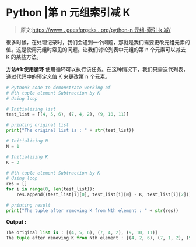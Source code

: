 # Python |第 n 元组索引减 K

> 原文:[https://www . geesforgeks . org/python-n 元组-索引-k 减/](https://www.geeksforgeeks.org/python-nth-tuple-index-subtraction-by-k/)

很多时候，在处理记录时，我们会遇到一个问题，那就是我们需要更改元组元素的值。这是使用元组时常见的问题。让我们讨论列表中元组的第 n 个元素可以减去 K 的某些方法。

**方法#1:使用循环**
使用循环可以执行该任务。在这种情况下，我们只需迭代列表，通过代码中的预定义值 K 来更改第 n 个元素。

```py
# Python3 code to demonstrate working of
# Nth tuple element Subtraction by K
# Using loop

# Initializing list
test_list = [(4, 5, 6), (7, 4, 2), (9, 10, 11)]

# printing original list
print("The original list is : " + str(test_list))

# Initializing N 
N = 1

# Initializing K 
K = 3

# Nth tuple element Subtraction by K
# Using loop
res = []
for i in range(0, len(test_list)):
    res.append((test_list[i][0], test_list[i][N] - K, test_list[i][2]))

# printing result
print("The tuple after removing K from Nth element : " + str(res))
```

**Output :**

```py
The original list is : [(4, 5, 6), (7, 4, 2), (9, 10, 11)]
The tuple after removing K from Nth element : [(4, 2, 6), (7, 1, 2), (9, 7, 11)]

```